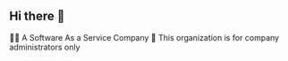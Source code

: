 ## Hi there 👋


🙋‍♀️ A Software As a Service Company
🌈 This organization is for company administrators only
